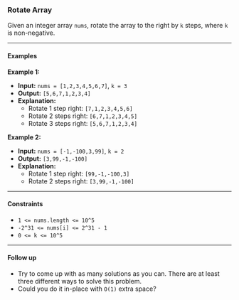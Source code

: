 ### Rotate Array

Given an integer array `nums`, rotate the array to the right by `k` steps, where `k` is non-negative.

---

#### Examples

**Example 1:**
- **Input:** `nums = [1,2,3,4,5,6,7]`, `k = 3`
- **Output:** `[5,6,7,1,2,3,4]`
- **Explanation:**
    - Rotate 1 step right: `[7,1,2,3,4,5,6]`
    - Rotate 2 steps right: `[6,7,1,2,3,4,5]`
    - Rotate 3 steps right: `[5,6,7,1,2,3,4]`

**Example 2:**
- **Input:** `nums = [-1,-100,3,99]`, `k = 2`
- **Output:** `[3,99,-1,-100]`
- **Explanation:**
    - Rotate 1 step right: `[99,-1,-100,3]`
    - Rotate 2 steps right: `[3,99,-1,-100]`

---

#### Constraints

- `1 <= nums.length <= 10^5`
- `-2^31 <= nums[i] <= 2^31 - 1`
- `0 <= k <= 10^5`

---

#### Follow up

- Try to come up with as many solutions as you can. There are at least three different ways to solve this problem.
- Could you do it in-place with `O(1)` extra space?